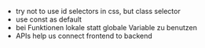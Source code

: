 - try not to use id selectors in css, but class selector
- use const as default
- bei Funktionen lokale statt globale Variable zu benutzen
- APIs help us connect frontend to backend